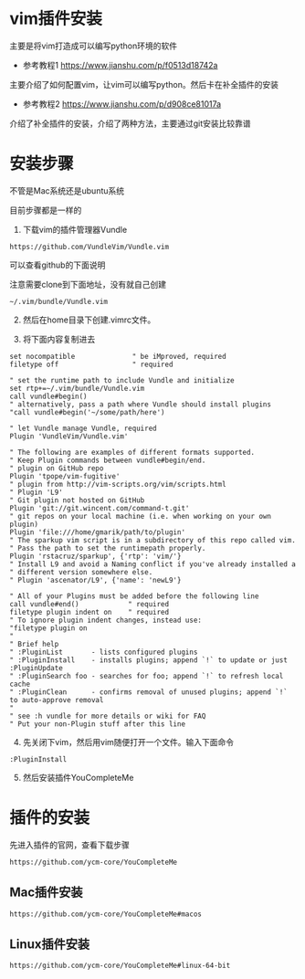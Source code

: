 # vim插件安装

主要是将vim打造成可以编写python环境的软件

- 参考教程1 https://www.jianshu.com/p/f0513d18742a

主要介绍了如何配置vim，让vim可以编写python。然后卡在补全插件的安装

- 参考教程2 https://www.jianshu.com/p/d908ce81017a

介绍了补全插件的安装，介绍了两种方法，主要通过git安装比较靠谱

# 安装步骤

不管是Mac系统还是ubuntu系统

目前步骤都是一样的

1. 下载vim的插件管理器Vundle

```
https://github.com/VundleVim/Vundle.vim
```

可以查看github的下面说明

注意需要clone到下面地址，没有就自己创建

```
~/.vim/bundle/Vundle.vim
```

2. 然后在home目录下创建.vimrc文件。

3. 将下面内容复制进去

```
set nocompatible              " be iMproved, required
filetype off                  " required

" set the runtime path to include Vundle and initialize
set rtp+=~/.vim/bundle/Vundle.vim
call vundle#begin()
" alternatively, pass a path where Vundle should install plugins
"call vundle#begin('~/some/path/here')

" let Vundle manage Vundle, required
Plugin 'VundleVim/Vundle.vim'

" The following are examples of different formats supported.
" Keep Plugin commands between vundle#begin/end.
" plugin on GitHub repo
Plugin 'tpope/vim-fugitive'
" plugin from http://vim-scripts.org/vim/scripts.html
" Plugin 'L9'
" Git plugin not hosted on GitHub
Plugin 'git://git.wincent.com/command-t.git'
" git repos on your local machine (i.e. when working on your own plugin)
Plugin 'file:///home/gmarik/path/to/plugin'
" The sparkup vim script is in a subdirectory of this repo called vim.
" Pass the path to set the runtimepath properly.
Plugin 'rstacruz/sparkup', {'rtp': 'vim/'}
" Install L9 and avoid a Naming conflict if you've already installed a
" different version somewhere else.
" Plugin 'ascenator/L9', {'name': 'newL9'}

" All of your Plugins must be added before the following line
call vundle#end()            " required
filetype plugin indent on    " required
" To ignore plugin indent changes, instead use:
"filetype plugin on
"
" Brief help
" :PluginList       - lists configured plugins
" :PluginInstall    - installs plugins; append `!` to update or just :PluginUpdate
" :PluginSearch foo - searches for foo; append `!` to refresh local cache
" :PluginClean      - confirms removal of unused plugins; append `!` to auto-approve removal
"
" see :h vundle for more details or wiki for FAQ
" Put your non-Plugin stuff after this line
```

4. 先关闭下vim，然后用vim随便打开一个文件。输入下面命令

```
:PluginInstall
```

5. 然后安装插件YouCompleteMe

# 插件的安装

先进入插件的官网，查看下载步骤

```
https://github.com/ycm-core/YouCompleteMe
```

## Mac插件安装

```
https://github.com/ycm-core/YouCompleteMe#macos
```

## Linux插件安装

```
https://github.com/ycm-core/YouCompleteMe#linux-64-bit
```